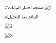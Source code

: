 #صفحة اختبار البيانات 
![1](https://github.com/user-attachments/assets/082704ea-f713-40bd-aea0-7f4bf0907127)

#النتائج بعد التحليل

![2](https://github.com/user-attachments/assets/7cadca82-49b6-407a-b2ff-9199bb86da69)

![3](https://github.com/user-attachments/assets/1ab9111f-db20-4b28-abc3-2128bffe09d5)

